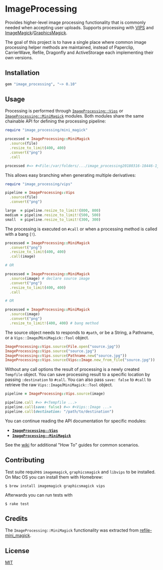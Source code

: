 # ImageProcessing

Provides higher-level image processing functionality that is commonly needed
when accepting user uploads. Supports processing with [VIPS] and
[ImageMagick]/[GraphicsMagick].

The goal of this project is to have a single place where common image
processing helper methods are maintained, instead of Paperclip, CarrierWave,
Refile, Dragonfly and ActiveStorage each implementing their own versions.

## Installation

```rb
gem "image_processing", "~> 0.10"
```

## Usage

Processing is performed through [`ImageProcessing::Vips`] or
[`ImageProcessing::MiniMagick`] modules. Both modules share the same chainable
API for defining the processing pipeline:

```rb
require "image_processing/mini_magick"

processed = ImageProcessing::MiniMagick
  .source(file)
  .resize_to_limit(400, 400)
  .convert("png")
  .call

processed #=> #<File:/var/folders/.../image_processing20180316-18446-1j247h6.png>
```

This allows easy branching when generating multiple derivatives:

```rb
require "image_processing/vips"

pipeline = ImageProcessing::Vips
  .source(file)
  .convert("png")

large  = pipeline.resize_to_limit!(800, 800)
medium = pipeline.resize_to_limit!(500, 500)
small  = pipeline.resize_to_limit!(300, 300)
```

The processing is executed on `#call` or when a processing method is called
with a bang (`!`).

```rb
processed = ImageProcessing::MiniMagick
  .convert("png")
  .resize_to_limit(400, 400)
  .call(image)

# OR

processed = ImageProcessing::MiniMagick
  .source(image) # declare source image
  .convert("png")
  .resize_to_limit(400, 400)
  .call

# OR

processed = ImageProcessing::MiniMagick
  .source(image)
  .convert("png")
  .resize_to_limit!(400, 400) # bang method
```

The source object needs to responds to `#path`, or be a String, a Pathname, or
a `Vips::Image`/`MiniMagick::Tool` object.

```rb
ImageProcessing::Vips.source(File.open("source.jpg"))
ImageProcessing::Vips.source("source.jpg")
ImageProcessing::Vips.source(Pathname.new("source.jpg"))
ImageProcessing::Vips.source(Vips::Image.new_from_file("source.jpg"))
```

Without any call options the result of processing is a newly created `Tempfile`
object. You can save processing result to a specific location by passing
`:destination` to `#call`. You can also pass `save: false` to `#call` to
retrieve the raw `Vips::Image`/`MiniMagick::Tool` object.

```rb
pipeline = ImageProcessing::Vips.source(image)

pipeline.call #=> #<Tempfile ...>
pipeline.call(save: false) #=> #<Vips::Image ...>
pipeline.call(destination: "/path/to/destination")
```

You can continue reading the API documentation for specific modules:

* **[`ImageProcessing::Vips`]**
* **[`ImageProcessing::MiniMagick`]**

See the [wiki] for additional "How To" guides for common scenarios.

## Contributing

Test suite requires `imagemagick`, `graphicsmagick` and `libvips` to be
installed. On Mac OS you can install them with Homebrew:

```
$ brew install imagemagick graphicsmagick vips
```

Afterwards you can run tests with

```
$ rake test
```

## Credits

The `ImageProcessing::MiniMagick` functionality was extracted from
[refile-mini_magick].

## License

[MIT](LICENSE.txt)

[ImageMagick]: https://www.imagemagick.org
[GraphicsMagick]: http://www.graphicsmagick.org
[VIPS]: http://jcupitt.github.io/libvips/
[`ImageProcessing::Vips`]: /doc/vips.md#imageprocessingvips
[`ImageProcessing::MiniMagick`]: /doc/minimagick.md#imageprocessingminimagick
[refile-mini_magick]: https://github.com/refile/refile-mini_magick
[wiki]: /wiki
